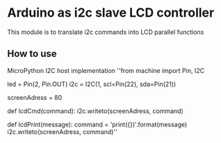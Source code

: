 # Arduino as i2c slave LCD controller
This module is to translate i2c commands into LCD parallel functions
## How to use
MicroPython I2C host implementation
''from machine import Pin, I2C

led = Pin(2, Pin.OUT)
i2c = I2C(1, scl=Pin(22), sda=Pin(21))

screenAdress = 80

def lcdCmd(command):
    i2c.writeto(screenAdress, command)

def lcdPrint(message):
    command = 'print({})'.format(message)
    i2c.writeto(screenAdress, command)''